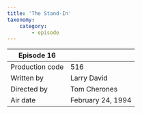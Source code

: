 ```yaml
---
title: 'The Stand-In'
taxonomy:
    category:
        - episode
---
```


| Episode 16 | |
|-----------------|--------------------------------|
| Production code | 516                            |
| Written by      | Larry David |
| Directed by     | Tom Cherones                   |
| Air date        | February 24, 1994                   |

